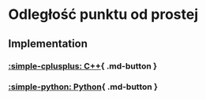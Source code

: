 # Odległość punktu od prostej

## Implementation

### [:simple-cplusplus: C++](../../programming/c++/algorithms/2d-geometry/point-line-distance.md){ .md-button }

### [:simple-python: Python](../../programming/python/algorithms/2d-geometry/point-line-distance.md){ .md-button }
